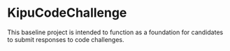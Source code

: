 # KipuCodeChallenge

This baseline project is intended to function as a foundation for candidates to submit responses to code challenges.
 
